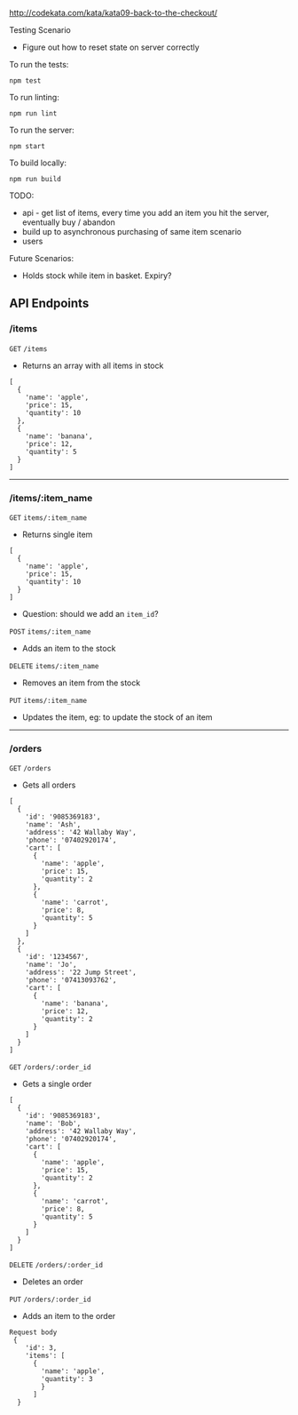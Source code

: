 http://codekata.com/kata/kata09-back-to-the-checkout/

Testing Scenario
- Figure out how to reset state on server correctly

To run the tests:
```
npm test
```

To run linting:
```
npm run lint
```

To run the server:
```
npm start
```

To build locally:
```
npm run build
```

TODO:
- api - get list of items, every time you add an item you hit the server, eventually buy / abandon
- build up to asynchronous purchasing of same item scenario
- users


Future Scenarios:
- Holds stock while item in basket. Expiry?

## API Endpoints
### /items

`GET` `/items`
- Returns an array with all items in stock
```
[
  {
    'name': 'apple',
    'price': 15,
    'quantity': 10
  },
  {
    'name': 'banana',
    'price': 12,
    'quantity': 5
  }
]
```
_______
### /items/:item_name

`GET` `items/:item_name`
- Returns single item
```
[
  {
    'name': 'apple',
    'price': 15,
    'quantity': 10
  }
]
```
- Question: should we add an `item_id`?

`POST` `items/:item_name`
- Adds an item to the stock

`DELETE` `items/:item_name`
- Removes an item from the stock

`PUT` `items/:item_name`
- Updates the item, eg: to update the stock of an item
_______
### /orders

`GET` `/orders`
- Gets all orders
```
[
  {
    'id': '9085369183',
    'name': 'Ash',
    'address': '42 Wallaby Way',
    'phone': '07402920174',
    'cart': [
      {
        'name': 'apple',
        'price': 15,
        'quantity': 2
      },
      {
        'name': 'carrot',
        'price': 8,
        'quantity': 5
      }
    ]
  },
  {
    'id': '1234567',
    'name': 'Jo',
    'address': '22 Jump Street',
    'phone': '07413093762',
    'cart': [
      {
        'name': 'banana',
        'price': 12,
        'quantity': 2
      }
    ]
  }
]
```

`GET` `/orders/:order_id`
- Gets a single order
```
[
  {
    'id': '9085369183',
    'name': 'Bob',
    'address': '42 Wallaby Way',
    'phone': '07402920174',
    'cart': [
      {
        'name': 'apple',
        'price': 15,
        'quantity': 2
      },
      {
        'name': 'carrot',
        'price': 8,
        'quantity': 5
      }
    ]
  }
]
```

`DELETE` `/orders/:order_id`
- Deletes an order

`PUT` `/orders/:order_id`
- Adds an item to the order

```
Request body
 {
    'id': 3,
    'items': [
      {
        'name': 'apple',
        'quantity': 3
        }
      ]
  }
```
